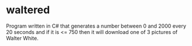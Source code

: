 # waltered

Program written in C# that generates a number between 0 and 2000 every 20 seconds and if it is <= 750 then it will download one of 3 pictures of Walter White.
